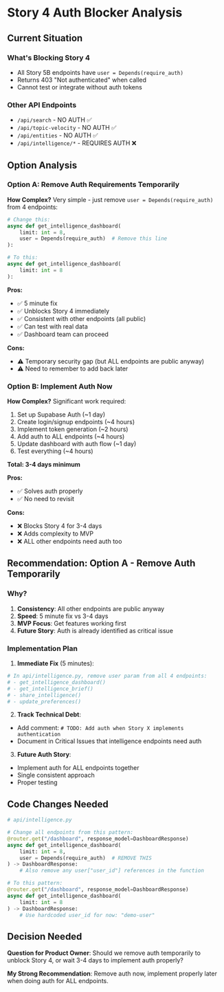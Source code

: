 # Story 4 Auth Blocker Analysis

## Current Situation

### What's Blocking Story 4
- All Story 5B endpoints have `user = Depends(require_auth)` 
- Returns 403 "Not authenticated" when called
- Cannot test or integrate without auth tokens

### Other API Endpoints
- `/api/search` - NO AUTH ✅
- `/api/topic-velocity` - NO AUTH ✅ 
- `/api/entities` - NO AUTH ✅
- `/api/intelligence/*` - REQUIRES AUTH ❌

## Option Analysis

### Option A: Remove Auth Requirements Temporarily

**How Complex?**
Very simple - just remove `user = Depends(require_auth)` from 4 endpoints:
```python
# Change this:
async def get_intelligence_dashboard(
    limit: int = 8,
    user = Depends(require_auth)  # Remove this line
):

# To this:
async def get_intelligence_dashboard(
    limit: int = 8
):
```

**Pros:**
- ✅ 5 minute fix
- ✅ Unblocks Story 4 immediately
- ✅ Consistent with other endpoints (all public)
- ✅ Can test with real data
- ✅ Dashboard team can proceed

**Cons:**
- ⚠️ Temporary security gap (but ALL endpoints are public anyway)
- ⚠️ Need to remember to add back later

### Option B: Implement Auth Now

**How Complex?**
Significant work required:
1. Set up Supabase Auth (~1 day)
2. Create login/signup endpoints (~4 hours)
3. Implement token generation (~2 hours)
4. Add auth to ALL endpoints (~4 hours)
5. Update dashboard with auth flow (~1 day)
6. Test everything (~4 hours)

**Total: 3-4 days minimum**

**Pros:**
- ✅ Solves auth properly
- ✅ No need to revisit

**Cons:**
- ❌ Blocks Story 4 for 3-4 days
- ❌ Adds complexity to MVP
- ❌ ALL other endpoints need auth too

## Recommendation: Option A - Remove Auth Temporarily

### Why?
1. **Consistency**: All other endpoints are public anyway
2. **Speed**: 5 minute fix vs 3-4 days
3. **MVP Focus**: Get features working first
4. **Future Story**: Auth is already identified as critical issue

### Implementation Plan

1. **Immediate Fix** (5 minutes):
```python
# In api/intelligence.py, remove user param from all 4 endpoints:
# - get_intelligence_dashboard()
# - get_intelligence_brief()
# - share_intelligence()
# - update_preferences()
```

2. **Track Technical Debt**:
- Add comment: `# TODO: Add auth when Story X implements authentication`
- Document in Critical Issues that intelligence endpoints need auth

3. **Future Auth Story**:
- Implement auth for ALL endpoints together
- Single consistent approach
- Proper testing

## Code Changes Needed

```python
# api/intelligence.py

# Change all endpoints from this pattern:
@router.get("/dashboard", response_model=DashboardResponse)
async def get_intelligence_dashboard(
    limit: int = 8,
    user = Depends(require_auth)  # REMOVE THIS
) -> DashboardResponse:
    # Also remove any user["user_id"] references in the function

# To this pattern:
@router.get("/dashboard", response_model=DashboardResponse)
async def get_intelligence_dashboard(
    limit: int = 8
) -> DashboardResponse:
    # Use hardcoded user_id for now: "demo-user"
```

## Decision Needed

**Question for Product Owner**:
Should we remove auth temporarily to unblock Story 4, or wait 3-4 days to implement auth properly?

**My Strong Recommendation**: Remove auth now, implement properly later when doing auth for ALL endpoints.